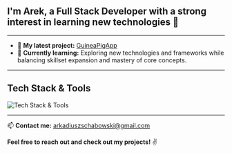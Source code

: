 ## I'm Arek, a Full Stack Developer with a strong interest in learning new technologies 👋

---

- 🔭 **My latest project:** [GuineaPigApp](https://github.com/ArkadiuszSchabowski/GuineaPigApp)  
- 🌱 **Currently learning:** Exploring new technologies and frameworks while balancing skillset expansion and mastery of core concepts.

---

## Tech Stack & Tools  
<!-- Skill Icons -->
<img src="https://skillicons.dev/icons?i=dotnet,cs,mysql,postman,azure,angular,typescript,html,css,figma,github,git,visualstudio,vscode,docker,linux" alt="Tech Stack & Tools" />

---

📫 **Contact me:** arkadiuszschabowski@gmail.com

**Feel free to reach out and check out my projects!** ✌️
